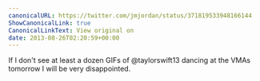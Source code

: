 ```yaml
---
canonicalURL: https://twitter.com/jmjordan/status/371819533948166144
ShowCanonicalLink: true
CanonicalLinkText: View original on
date: 2013-08-26T02:20:59+00:00
---
```

If I don't see at least a dozen GIFs of @taylorswift13 dancing at the VMAs tomorrow I will be very disappointed.
